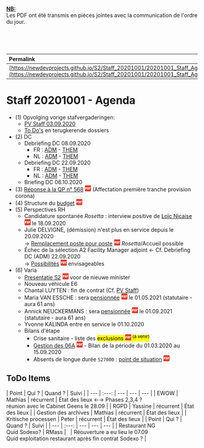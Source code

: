 <link rel="stylesheet" href="https://newdevprojects.github.io/S2/S2.css">
<link rel="stylesheet" href="S2.css">

<u><b>NB:</b></u>  
Les PDF ont été transmis en pièces jointes avec la communication de l'ordre du jour.  

&nbsp;

&nbsp;

| Permalink |
| :--- |
| [https://newdevprojects.github.io/S2/Staff_20201001/20201001_Staff_Agenda.html](https://newdevprojects.github.io/S2/Staff_20201001/20201001_Staff_Agenda.html) | 

# Staff 20201001 - Agenda

* (1) Opvolging vorige stafvergaderingen:
	* [PV Staff 03.09.2020](https://newdevprojects.github.io/S2/Staff_20200903/20200903_Staff_PV.html)
	* [To Do's](#todo) en terugkerende dossiers
* (2) DC 
	* Debriefing DC 08.09.2020
		* FR : [ADM](https://newdevprojects.github.io/S2/Staff/20200908_Adm_FR.pdf) - [THEM](https://newdevprojects.github.io/S2/Staff/20200908_Them_FR.pdf)
		* NL : [ADM](https://newdevprojects.github.io/S2/Staff/20200908_Adm_NL.pdf) - [THEM](https://newdevprojects.github.io/S2/Staff/20200908_Them_NL.pdf)
	* Debriefing DC 22.09.2020
		* FR : [ADM](https://newdevprojects.github.io/S2/Staff/20200922_Adm_FR.pdf) - [THEM](https://newdevprojects.github.io/S2/Staff/20200922_Them_FR.pdf)
		* NL : [ADM](https://newdevprojects.github.io/S2/Staff/20200922_Adm_NL.pdf) - [THEM](https://newdevprojects.github.io/S2/Staff/20200922_Them_NL.pdf)
	* Briefing DC 06.10.2020
* (3) [Réponse à la QP n° 568](QP_568_Freilich.pdf) ![](pdf.png) (Affectation première tranche provision corona)
* (4) Structure du [budget](Structure_budget.pdf) ![](pdf.png)
* (5) Perspectives RH
	* Candidature spontanée *Rosetta* : interview positive de [Loïc Nicaise](20200918_interview_Loic_Nicaise.pdf) ![](pdf.png) le 18.09.2020 
	* Julie DELVIGNE, (démission) n'est plus en service depuis le 20.09.2020<br>&#8594; [Remplacement poste pour poste](Remplacement_Julie_Delvigne.pdf) ![](pdf.png) *Rosetta*/Accueil possible
	* &Eacute;chec de la sélection A2 Facility Manager adjoint &#8592; Cf. Debriefing DC (ADM) 22.09.2020<br>&#8594; [Possibilités](Selection_cascade_A2_ass_Facility_Manager.pdf) ![](pdf.png) envisageables
* (6) Varia
	* [Presentatie S2](presentatieS2september2020.pdf) ![](pdf.png) voor de nieuwe minister
	* Nouveau véhicule E6
	* Chantal LUYTEN : fin de contrat (Cf. [PV Staff](https://newdevprojects.github.io/S2/Staff_20200903/20200903_Staff_PV.html#chantal))
	* Maria VAN ESSCHE : sera [pensionnée](Demande_pension_MVan-Essche.pdf) ![](pdf.png) le 01.05.2021 (statutaire - aura 61 ans)
	* Annick NEUCKERMANS : sera [pensionnée](Demande_pension_ANeuckermans.pdf) ![](pdf.png) le 01.09.2021 (statutaire - aura 61 ans)
	* Yvonne KALINDA entre en service le 01.10.2020
	* Bilans d'étape
		* Crise sanitaire - liste des <mark>exclusions ![](pdf.png)<sup>&nbsp;(à venir)</sup></mark> 
		* [Gestion des 06A](Note_000501_Bilan_06A_01-03_15-09.pdf) ![](pdf.png) - Bilan de la période du 01.03.2020 au 15.09.2020
		* Absents de longue durée `S27000` : [point de situation](20200921_malades_longue_duree.pdf) ![](pdf.png)


<a name="todo"> </a>

## ToDo Items

| Point | Qui ? | Quand ? | Suivi |
| --- | :---: | --- | --- | --- |
| EWOW | Mathias | récurrent | &Eacute;tat des lieux &#8592;&#8594; Phases 2,3,4 ?<br>réunion avec le Cabinet Geens le 28.09 |
| RGPD | Yassine | récurrent | &Eacute;tat des lieux |
| Gestion des archives | Mathias | récurrent | &Eacute;tat des lieux |
| Kritische processen | Peter | récurrent | &Eacute;tat des lieux |
| Point | Qui ? | Quand ? | Suivi |
| --- | :---: | --- | --- | --- |
| Restaurant NG<br>Quid Sodexo? | RMass | &nbsp; | Réouverture a eu lieu le 07.09<br>Quid exploitation restaurant après fin contrat Sodexo ? |
